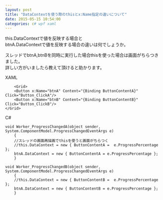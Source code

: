 ```yaml
---
layout: post
title: "DataContextを使う際のthisとx:Name指定の違いについて"
date: 2015-05-15 10:54:00
categories: c# wpf xaml
---
```

<p>this.DataContextで値を反映する場合と<br>
 btnA.DataContextで値を反映する場合の違いは何でしょうか。</p>

<p>スレッドでbtnA,btnBを同時に実行した場合thisを使った場合は画面がちらつきました。<br>
詳しい方がいましたら教えて頂けると助かります。</p>

<p>XAML</p>

<pre><code>    &lt;Grid&gt;
    &lt;Button x:Name="btnA" Content="{Binding ButtonContentA}" Click="Button_ClickA"/&gt;
    &lt;Button x:Name="btnB" Content="{Binding ButtonContentB}" Click="Button_ClickB"/&gt;
&lt;/Grid&gt;
</code></pre>

<p>C#</p>

<pre><code>void Worker_ProgressChangedA(object sender, System.ComponentModel.ProgressChangedEventArgs e)
    {
    //スレッドの画面再描画でthisを使うと画面がちらつく
    //this.DataContext = new { ButtonContentA =  e.ProgressPercentage };
    btnA.DataContext = new { ButtonContentA = e.ProgressPercentage };
    }

void Worker_ProgressChangedB(object sender, System.ComponentModel.ProgressChangedEventArgs e)
    {    
    //this.DataContext = new { ButtonContentB =  e.ProgressPercentage };
    btnA.DataContext = new { ButtonContentB = e.ProgressPercentage };
    }
</code></pre>

